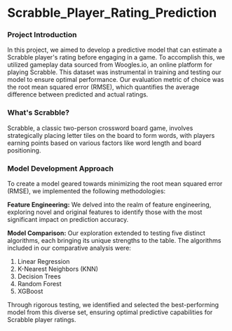 # Scrabble_Player_Rating_Prediction
### Project Introduction
In this project, we aimed to develop a predictive model that can estimate a Scrabble player's rating before engaging in a game. To accomplish this, we utilized gameplay data sourced from Woogles.io, an online platform for playing Scrabble. This dataset was instrumental in training and testing our model to ensure optimal performance. Our evaluation metric of choice was the root mean squared error (RMSE), which quantifies the average difference between predicted and actual ratings.

### What's Scrabble?
Scrabble, a classic two-person crossword board game, involves strategically placing letter tiles on the board to form words, with players earning points based on various factors like word length and board positioning.

### Model Development Approach
To create a model geared towards minimizing the root mean squared error (RMSE), we implemented the following methodologies:

**Feature Engineering:**
We delved into the realm of feature engineering, exploring novel and original features to identify those with the most significant impact on prediction accuracy.

**Model Comparison:**
Our exploration extended to testing five distinct algorithms, each bringing its unique strengths to the table. The algorithms included in our comparative analysis were:
1. Linear Regression
2. K-Nearest Neighbors (KNN)
3. Decision Trees
4. Random Forest
5. XGBoost
   
Through rigorous testing, we identified and selected the best-performing model from this diverse set, ensuring optimal predictive capabilities for Scrabble player ratings.
